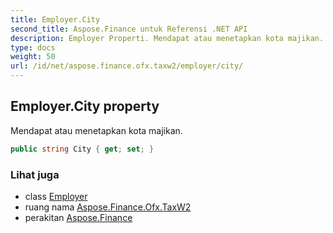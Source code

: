 ```yaml
---
title: Employer.City
second_title: Aspose.Finance untuk Referensi .NET API
description: Employer Properti. Mendapat atau menetapkan kota majikan.
type: docs
weight: 50
url: /id/net/aspose.finance.ofx.taxw2/employer/city/
---
```

## Employer.City property

Mendapat atau menetapkan kota majikan.

```csharp
public string City { get; set; }
```

### Lihat juga

* class [Employer](../)
* ruang nama [Aspose.Finance.Ofx.TaxW2](../../employer/)
* perakitan [Aspose.Finance](../../../)


